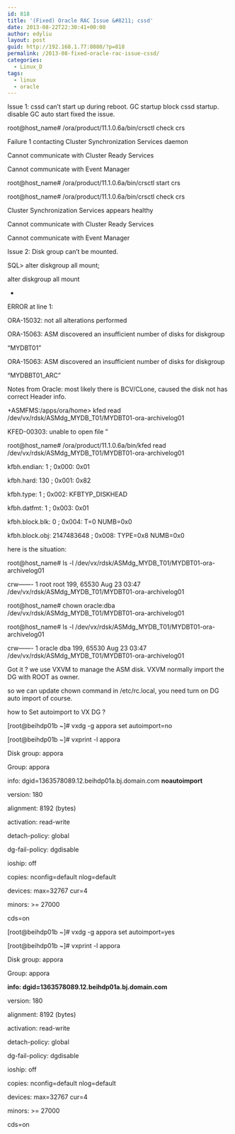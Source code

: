 ```yaml
---
id: 818
title: '(Fixed) Oracle RAC Issue &#8211; cssd'
date: 2013-08-22T22:30:41+00:00
author: edyliu
layout: post
guid: http://192.168.1.77:8880/?p=818
permalink: /2013-08-fixed-oracle-rac-issue-cssd/
categories:
  - Linux_D
tags:
  - linux
  - oracle
---
```

Issue 1: cssd can&#8217;t start up during reboot. GC startup block cssd startup. disable GC auto start fixed the issue.

root@host_name# /ora/product/11.1.0.6a/bin/crsctl check crs
  
Failure 1 contacting Cluster Synchronization Services daemon
  
Cannot communicate with Cluster Ready Services
  
Cannot communicate with Event Manager

root@host_name# /ora/product/11.1.0.6a/bin/crsctl start crs
  
<!--more-->


  
root@host_name# /ora/product/11.1.0.6a/bin/crsctl check crs
  
Cluster Synchronization Services appears healthy
  
Cannot communicate with Cluster Ready Services
  
Cannot communicate with Event Manager

Issue 2: Disk group can&#8217;t be mounted.

SQL> alter diskgroup all mount;
  
alter diskgroup all mount
  
*
  
ERROR at line 1:
  
ORA-15032: not all alterations performed
  
ORA-15063: ASM discovered an insufficient number of disks for diskgroup
  
&#8220;MYDBT01&#8221;
  
ORA-15063: ASM discovered an insufficient number of disks for diskgroup
  
&#8220;MYDBBT01_ARC&#8221;

Notes from Oracle: most likely there is BCV/CLone, caused the disk not has correct Header info.

+ASMFMS:/apps/ora/home> kfed read /dev/vx/rdsk/ASMdg\_MYDB\_T01/MYDBT01-ora-archivelog01
  
KFED-00303: unable to open file &#8221;

root@host\_name# /ora/product/11.1.0.6a/bin/kfed read /dev/vx/rdsk/ASMdg\_MYDB_T01/MYDBT01-ora-archivelog01
  
kfbh.endian: 1 ; 0x000: 0x01
  
kfbh.hard: 130 ; 0x001: 0x82
  
kfbh.type: 1 ; 0x002: KFBTYP_DISKHEAD
  
kfbh.datfmt: 1 ; 0x003: 0x01
  
kfbh.block.blk: 0 ; 0x004: T=0 NUMB=0x0
  
kfbh.block.obj: 2147483648 ; 0x008: TYPE=0x8 NUMB=0x0

here is the situation:
  
root@host\_name# ls -l /dev/vx/rdsk/ASMdg\_MYDB_T01/MYDBT01-ora-archivelog01
  
crw&#8212;&#8212;- 1 root root 199, 65530 Aug 23 03:47 /dev/vx/rdsk/ASMdg\_MYDB\_T01/MYDBT01-ora-archivelog01
  
root@host\_name# chown oracle:dba /dev/vx/rdsk/ASMdg\_MYDB_T01/MYDBT01-ora-archivelog01
  
root@host\_name# ls -l /dev/vx/rdsk/ASMdg\_MYDB_T01/MYDBT01-ora-archivelog01
  
crw&#8212;&#8212;- 1 oracle dba 199, 65530 Aug 23 03:47 /dev/vx/rdsk/ASMdg\_MYDB\_T01/MYDBT01-ora-archivelog01

Got it ? we use VXVM to manage the ASM disk. VXVM normally import the DG with ROOT as owner.

so we can update chown command in /etc/rc.local, you need turn on DG auto import of course.

how to Set autoimport to VX DG ?
  
[root@beihdp01b ~]# vxdg -g appora set autoimport=no
  
[root@beihdp01b ~]# vxprint -l appora
  
Disk group: appora

Group: appora
  
info: dgid=1363578089.12.beihdp01a.bj.domain.com **noautoimport**
  
version: 180
  
alignment: 8192 (bytes)
  
activation: read-write
  
detach-policy: global
  
dg-fail-policy: dgdisable
  
ioship: off
  
copies: nconfig=default nlog=default
  
devices: max=32767 cur=4
  
minors: >= 27000
  
cds=on

[root@beihdp01b ~]# vxdg -g appora set autoimport=yes
  
[root@beihdp01b ~]# vxprint -l appora
  
Disk group: appora

Group: appora
  
**info: dgid=1363578089.12.beihdp01a.bj.domain.com**
  
version: 180
  
alignment: 8192 (bytes)
  
activation: read-write
  
detach-policy: global
  
dg-fail-policy: dgdisable
  
ioship: off
  
copies: nconfig=default nlog=default
  
devices: max=32767 cur=4
  
minors: >= 27000
  
cds=on